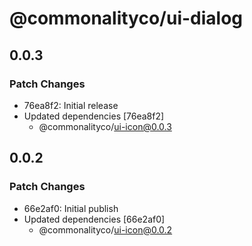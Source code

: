 # @commonalityco/ui-dialog

## 0.0.3

### Patch Changes

- 76ea8f2: Initial release
- Updated dependencies [76ea8f2]
  - @commonalityco/ui-icon@0.0.3

## 0.0.2

### Patch Changes

- 66e2af0: Initial publish
- Updated dependencies [66e2af0]
  - @commonalityco/ui-icon@0.0.2
